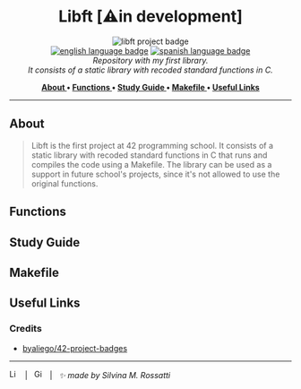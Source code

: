 <h1 align="center"> Libft [⚠️in development] </h1>

<p align="center">
<img src="https://github.com/byaliego/42-project-badges/blob/main/badges/libft.png?raw=true" alt="libft project badge" /> <br />
<a href="https://github.com/RossattiSM/Libft/blob/master/README.md"> <img src="https://img.shields.io/badge/lang-en-purple" alt="english language badge"></a> 
<a href="https://github.com/RossattiSM/Libft/blob/master/README.es.md"> <img src="https://img.shields.io/badge/lang-es-purple" alt="spanish language badge"></a> <br />
<i> Repository with my first library. <br /> It consists of a static library with recoded standard functions in C. </i> <br />
</p>
<p align="center"> <b>
<a href="https://github.com/RossattiSM/Libft#functions"> About </a> • 
<a href="https://github.com/RossattiSM/Libft#functions"> Functions </a>  • 
<a href="https://github.com/RossattiSM/Libft#study-guide"> Study Guide </a>  • 
<a href="https://github.com/RossattiSM/Libft/blob/main/README.md#makefile"> Makefile </a>  • 
 <a href="https://github.com/RossattiSM/Libft/blob/main/README.md#useful-links"> Useful Links </a>
</p> </b>

<hr>

## About
> Libft is the first project at 42 programming school. It consists of a static library with recoded standard functions in C that runs and compiles the code using a Makefile. The library can be used as a support in future school's projects, since it's not allowed to use the original functions. 

## Functions

## Study Guide

## Makefile

## Useful Links

### Credits
 - <a href="https://github.com/byaliego/42-project-badges"> byaliego/42-project-badges </a>

<hr>
<a href="https://www.linkedin.com/in/rossattism/"><img src="https://skillicons.dev/icons?i=linkedin" alt="Linkedin Logo" style="width: 16px; height: 16px" /></a> &nbsp | &nbsp
<a href="https://github.com/RossattiSM"><img src="https://skillicons.dev/icons?i=github" alt="GitHub logo" style="width: 16px; height: 16px" /></a>  &nbsp | &nbsp <i> ✨ made by Silvina M. Rossatti </i> &nbsp
